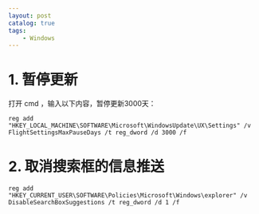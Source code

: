 ```yaml
---
layout: post   	
catalog: true 	
tags:
    - Windows
---
```




# 1. 暂停更新

打开 cmd ，输入以下内容，暂停更新3000天：

```
reg add "HKEY_LOCAL_MACHINE\SOFTWARE\Microsoft\WindowsUpdate\UX\Settings" /v FlightSettingsMaxPauseDays /t reg_dword /d 3000 /f
```



# 2. 取消搜索框的信息推送

```
reg add "HKEY_CURRENT_USER\SOFTWARE\Policies\Microsoft\Windows\explorer" /v DisableSearchBoxSuggestions /t reg_dword /d 1 /f
```

